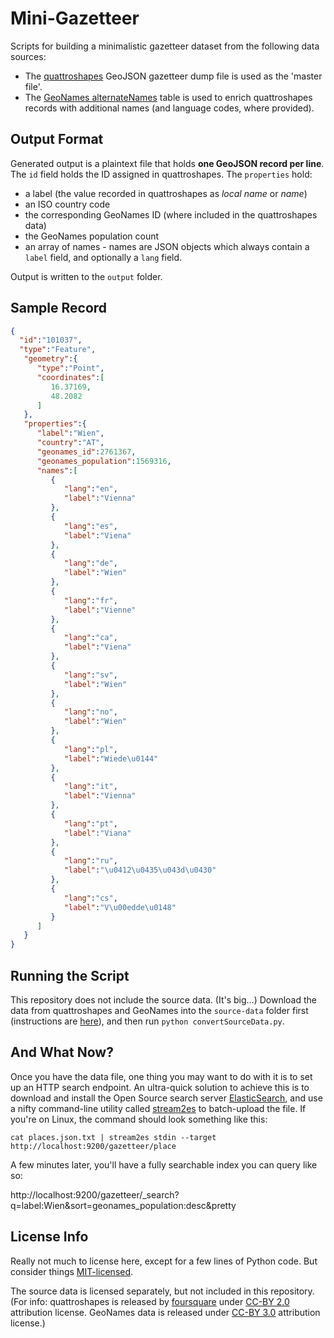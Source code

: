 # Mini-Gazetteer

Scripts for building a minimalistic gazetteer dataset from the following data sources:

* The [quattroshapes](https://github.com/foursquare/quattroshapes) GeoJSON gazetteer dump file is
  used as the 'master file'.
* The [GeoNames alternateNames](http://download.geonames.org/export/dump/) table is used to
  enrich quattroshapes records with additional names (and language codes, where provided).

## Output Format

Generated output is a plaintext file that holds __one GeoJSON record per line__. The `id`
field holds the ID assigned in quattroshapes. The `properties` hold:

* a label (the value recorded in quattroshapes as _local name_ or _name_)
* an ISO country code
* the corresponding GeoNames ID (where included in the quattroshapes data)
* the GeoNames population count
* an array of names - names are JSON objects which always contain a `label` field,
  and optionally a `lang` field.

Output is written to the `output` folder.

## Sample Record

```json
{  
  "id":"101037",
  "type":"Feature",
   "geometry":{  
      "type":"Point",
      "coordinates":[  
         16.37169,
         48.2082
      ]
   },
   "properties":{  
      "label":"Wien",
      "country":"AT",
      "geonames_id":2761367,
      "geonames_population":1569316,
      "names":[  
         {  
            "lang":"en",
            "label":"Vienna"
         },
         {  
            "lang":"es",
            "label":"Viena"
         },
         {  
            "lang":"de",
            "label":"Wien"
         },
         {  
            "lang":"fr",
            "label":"Vienne"
         },
         {  
            "lang":"ca",
            "label":"Viena"
         },
         {  
            "lang":"sv",
            "label":"Wien"
         },
         {  
            "lang":"no",
            "label":"Wien"
         },
         {  
            "lang":"pl",
            "label":"Wiede\u0144"
         },
         {  
            "lang":"it",
            "label":"Vienna"
         },
         {  
            "lang":"pt",
            "label":"Viana"
         },
         {  
            "lang":"ru",
            "label":"\u0412\u0435\u043d\u0430"
         },
         {  
            "lang":"cs",
            "label":"V\u00edde\u0148"
         }
      ]
   }
}
```
## Running the Script

This repository does not include the source data. (It's big...) Download the data from
quattroshapes and GeoNames into the `source-data` folder first (instructions are [here](https://github.com/rsimon/mini-gazetteer/blob/master/source-data/README.md)), and
then run `python convertSourceData.py`.

## And What Now?

Once you have the data file, one thing you may want to do with it is to set up an HTTP
search endpoint. An ultra-quick solution to achieve this is to download and install the
Open Source search server [ElasticSearch](https://www.elastic.co/guide/en/elasticsearch/guide/current/_installing_elasticsearch.html),
and use a nifty command-line utility called [stream2es](https://github.com/elastic/stream2es) to
batch-upload the file. If you're on Linux, the command should look something like this:

`cat places.json.txt | stream2es stdin --target http://localhost:9200/gazetteer/place`

A few minutes later, you'll have a fully searchable index you can query like so:

http://localhost:9200/gazetteer/_search?q=label:Wien&sort=geonames_population:desc&pretty

## License Info

Really not much to license here, except for a few lines of Python code. But consider things
[MIT-licensed](https://raw.githubusercontent.com/rsimon/mini-gazetteer/master/MIT-License.txt).

The source data is licensed separately, but not included in this repository. (For info:
quattroshapes is released by [foursquare](https://github.com/foursquare) under
[CC-BY 2.0](http://creativecommons.org/licenses/by/2.0/) attribution license. GeoNames data
is released under [CC-BY 3.0](http://creativecommons.org/licenses/by/3.0/) attribution license.)
